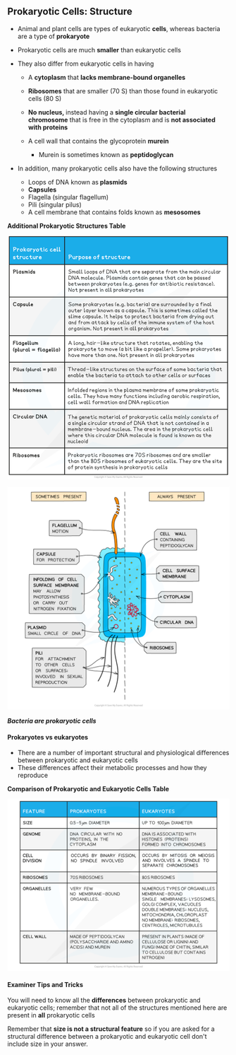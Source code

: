 Prokaryotic Cells: Structure
----------------------------

* Animal and plant cells are types of eukaryotic <b>cells</b>, whereas bacteria are a type of <b>prokaryote</b>
* Prokaryotic cells are much <b>smaller</b> than eukaryotic cells
* They also differ from eukaryotic cells in having

  + A <b>cytoplasm</b> that <b>lacks membrane-bound organelles</b>
  + <b>Ribosomes</b> that are smaller (70 S) than those found in eukaryotic cells (80 S)
  + <b>No nucleus, </b>instead having a <b>single circular bacterial chromosome</b> that is free in the cytoplasm and is <b>not associated with proteins</b>
  + A cell wall that contains the glycoprotein <b>murein</b>

    - Murein is sometimes known as <b>peptidoglycan</b>
* In addition, many prokaryotic cells also have the following structures

  + Loops of DNA known as<b> plasmids</b>
  + <b>Capsules</b>
  + Flagella (singular flagellum)
  + Pili (singular pilus)
  + A cell membrane that contains folds known as <b>mesosomes</b>

<b>Additional Prokaryotic Structures Table</b>

![additional-prokaryotic-structures-table](additional-prokaryotic-structures-table.png)

![Cell Components- Prokaryotic cell](Cell-Components-Prokaryotic-cell.png)

<i><b>Bacteria are prokaryotic cells</b></i>

#### Prokaryotes vs eukaryotes

* There are a number of important structural and physiological differences between prokaryotic and eukaryotic cells
* These differences affect their metabolic processes and how they reproduce

<b>Comparison of Prokaryotic and Eukaryotic Cells Table</b>

![Comparison of Prokaryotes &amp; Eukaryotes table](Comparison-of-Prokaryotes-Eukaryotes-table.png)

#### Examiner Tips and Tricks

You will need to know all the <b>differences</b> between prokaryotic and eukaryotic cells; remember that not all of the structures mentioned here are present in <b>all</b> prokaryotic cells

Remember that <b>size is not a structural feature</b> so if you are asked for a structural difference between a prokaryotic and eukaryotic cell don't include size in your answer.